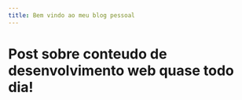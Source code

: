 ```yaml
---
title: Bem vindo ao meu blog pessoal
---
```

# Post sobre conteudo de desenvolvimento web quase todo dia!

